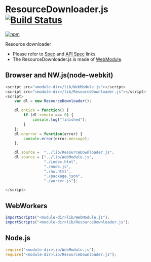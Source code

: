# ResourceDownloader.js [![Build Status](https://travis-ci.org/uupaa/ResourceDownloader.js.svg)](https://travis-ci.org/uupaa/ResourceDownloader.js)

[![npm](https://nodei.co/npm/uupaa.resourcedownloader.js.svg?downloads=true&stars=true)](https://nodei.co/npm/uupaa.resourcedownloader.js/)

Resource downloader

- Please refer to [Spec](https://github.com/uupaa/ResourceDownloader.js/wiki/) and [API Spec](https://github.com/uupaa/ResourceDownloader.js/wiki/ResourceDownloader) links.
- The ResourceDownloader.js is made of [WebModule](https://github.com/uupaa/WebModule).

## Browser and NW.js(node-webkit)

```js
<script src="<module-dir>/lib/WebModule.js"></script>
<script src="<module-dir>/lib/ResourceDownloader.js"></script>
<script>
    var dl = new ResourceDownloader();

    dl.ontick = function() {
        if (dl.remain === 0) {
            console.log("finished");
        }
    };
    dl.onerror = function(error) {
        console.error(error.message);
    };

    dl.source =  "../lib/ResourceDownloader.js";
    dl.source = ["../lib/WebModule.js",
                 "./index.html",
                 "./node.js",
                 "./nw.html",
                 "./package.json",
                 "./worker.js"];

</script>
```

## WebWorkers

```js
importScripts("<module-dir>lib/WebModule.js");
importScripts("<module-dir>lib/ResourceDownloader.js");

```

## Node.js

```js
require("<module-dir>lib/WebModule.js");
require("<module-dir>lib/ResourceDownloader.js");

```

